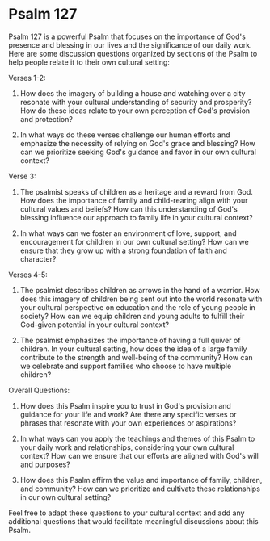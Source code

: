 # Psalm 127

Psalm 127 is a powerful Psalm that focuses on the importance of God's presence and blessing in our lives and the significance of our daily work. Here are some discussion questions organized by sections of the Psalm to help people relate it to their own cultural setting:

Verses 1-2:

1. How does the imagery of building a house and watching over a city resonate with your cultural understanding of security and prosperity? How do these ideas relate to your own perception of God's provision and protection?

2. In what ways do these verses challenge our human efforts and emphasize the necessity of relying on God's grace and blessing? How can we prioritize seeking God's guidance and favor in our own cultural context?

Verse 3:

1. The psalmist speaks of children as a heritage and a reward from God. How does the importance of family and child-rearing align with your cultural values and beliefs? How can this understanding of God's blessing influence our approach to family life in your cultural context?

2. In what ways can we foster an environment of love, support, and encouragement for children in our own cultural setting? How can we ensure that they grow up with a strong foundation of faith and character?

Verses 4-5:

1. The psalmist describes children as arrows in the hand of a warrior. How does this imagery of children being sent out into the world resonate with your cultural perspective on education and the role of young people in society? How can we equip children and young adults to fulfill their God-given potential in your cultural context?

2. The psalmist emphasizes the importance of having a full quiver of children. In your cultural setting, how does the idea of a large family contribute to the strength and well-being of the community? How can we celebrate and support families who choose to have multiple children?

Overall Questions:

1. How does this Psalm inspire you to trust in God's provision and guidance for your life and work? Are there any specific verses or phrases that resonate with your own experiences or aspirations?

2. In what ways can you apply the teachings and themes of this Psalm to your daily work and relationships, considering your own cultural context? How can we ensure that our efforts are aligned with God's will and purposes?

3. How does this Psalm affirm the value and importance of family, children, and community? How can we prioritize and cultivate these relationships in our own cultural setting?

Feel free to adapt these questions to your cultural context and add any additional questions that would facilitate meaningful discussions about this Psalm.